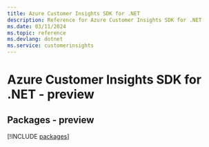 ```yaml
---
title: Azure Customer Insights SDK for .NET
description: Reference for Azure Customer Insights SDK for .NET
ms.date: 03/11/2024
ms.topic: reference
ms.devlang: dotnet
ms.service: customerinsights
---
```

# Azure Customer Insights SDK for .NET - preview
## Packages - preview
[!INCLUDE [packages](customer-insights-index.md)]